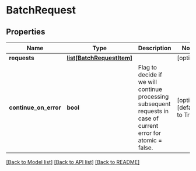 # BatchRequest

## Properties
Name | Type | Description | Notes
------------ | ------------- | ------------- | -------------
**requests** | [**list[BatchRequestItem]**](BatchRequestItem.md) |  | [optional] 
**continue_on_error** | **bool** | Flag to decide if we will continue processing subsequent requests in case of current error for atomic &#x3D; false. | [optional] [default to True]

[[Back to Model list]](../README.md#documentation-for-models) [[Back to API list]](../README.md#documentation-for-api-endpoints) [[Back to README]](../README.md)

